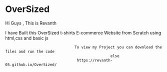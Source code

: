 # OverSized

Hi Guys , This is Revanth

I have Built this OverSized t-shirts E-commerce Website from Scratch using html,css and basic js

                                   To view my Project you can download the files and run the code 
                                                   else
                                    https://revanth-05.github.io/OverSized/
